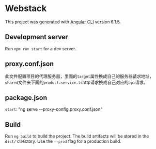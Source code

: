 # Webstack

This project was generated with [Angular CLI](https://github.com/angular/angular-cli) version 6.1.5.

## Development server

Run `npm run start` for a dev server.

## proxy.conf.json
此文件配置项目的代理服务器，里面的`target`属性换成自己的服务器请求地址，`shared`文件夹下面的`product.service.ts`http请求换成自己对应的`api`请求。

## package.json
`start`: "ng serve --proxy-config proxy.conf.json"

## Build

Run `ng build` to build the project. The build artifacts will be stored in the `dist/` directory. Use the `--prod` flag for a production build.

